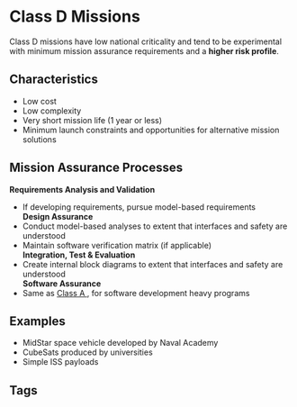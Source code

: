 # Class D Missions

Class D missions have low national criticality and tend to be experimental with minimum mission assurance requirements and a **higher risk profile**.  

## Characteristics
* Low cost  
* Low complexity  
* Very short mission life (1 year or less)
* Minimum launch constraints and opportunities for alternative mission solutions  

## Mission Assurance Processes
**Requirements Analysis and Validation**
* If developing requirements, pursue model-based requirements  
**Design Assurance**  
* Conduct model-based analyses to extent that interfaces and safety are understood  
* Maintain software verification matrix (if applicable)  
**Integration, Test & Evaluation**  
* Create internal block diagrams to extent that interfaces and safety are understood  
**Software Assurance**
* Same as [Class A ](../202403210455), for software development heavy programs  

## Examples
* MidStar space vehicle developed by Naval Academy  
* CubeSats produced by universities  
* Simple ISS payloads  

## Tags
